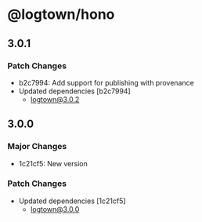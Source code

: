 # @logtown/hono

## 3.0.1

### Patch Changes

- b2c7994: Add support for publishing with provenance
- Updated dependencies [b2c7994]
  - logtown@3.0.2

## 3.0.0

### Major Changes

- 1c21cf5: New version

### Patch Changes

- Updated dependencies [1c21cf5]
  - logtown@3.0.0
